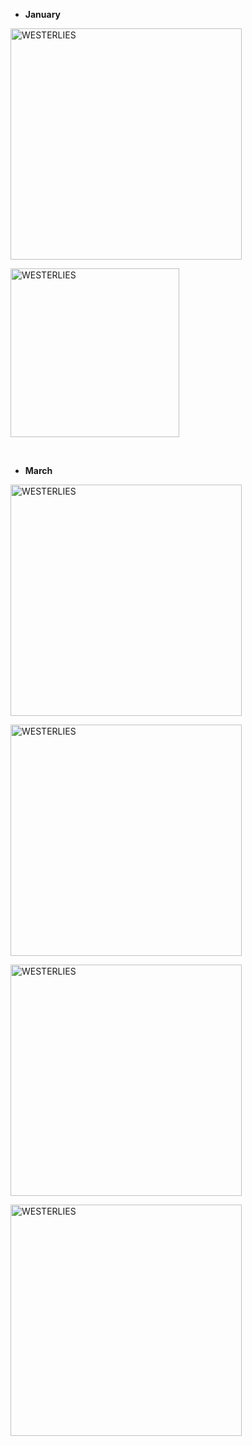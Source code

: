 + **January**

<a href="https://ucarecdn.com/e53c1a39-e3d8-43d0-b6a3-e874f46c839e/2024-01-2.jpeg" target="_blank" rel="noopener noreferrer"><img src="https://ucarecdn.com/e53c1a39-e3d8-43d0-b6a3-e874f46c839e/-/preview/600x600/-/quality/smart_retina/-/format/auto/" alt="WESTERLIES" width="370"></a>

<a href="https://ucarecdn.com/5f12fced-2f64-46ad-8cb7-dbcf656f2d80/2024-01-1.jpeg" target="_blank" rel="noopener noreferrer"><img src="https://ucarecdn.com/5f12fced-2f64-46ad-8cb7-dbcf656f2d80/-/preview/600x600/-/quality/smart_retina/-/format/auto/" alt="WESTERLIES" width="270"></a>


<br>


+ **March**

<a href="https://ucarecdn.com/ed4ec2ed-7aff-4b43-ada3-ff7249bbc3c9/2024-03-1.jpeg" target="_blank" rel="noopener noreferrer"><img src="https://ucarecdn.com/ed4ec2ed-7aff-4b43-ada3-ff7249bbc3c9/-/preview/600x600/-/quality/smart_retina/-/format/auto/" alt="WESTERLIES" width="370"></a>

<a href="https://ucarecdn.com/78add63c-71cb-44e9-a26b-2c2bfb0a13a5/2024-03-2.jpeg" target="_blank" rel="noopener noreferrer"><img src="https://ucarecdn.com/78add63c-71cb-44e9-a26b-2c2bfb0a13a5/-/preview/600x600/-/quality/smart_retina/-/format/auto/" alt="WESTERLIES" width="370"></a>

<a href="https://ucarecdn.com/426abd0a-747e-44ad-a615-64aaa88b7da9/2024-03-3.jpeg" target="_blank" rel="noopener noreferrer"><img src="https://ucarecdn.com/426abd0a-747e-44ad-a615-64aaa88b7da9/-/preview/600x600/-/quality/smart_retina/-/format/auto/" alt="WESTERLIES" width="370"></a>

<a href="https://ucarecdn.com/d5c39a45-aebf-489f-b0e0-2d2c13a72f0d/2024-03-4.jpeg" target="_blank" rel="noopener noreferrer"><img src="https://ucarecdn.com/d5c39a45-aebf-489f-b0e0-2d2c13a72f0d/-/preview/600x600/-/quality/smart_retina/-/format/auto/" alt="WESTERLIES" width="370"></a>


<br>


